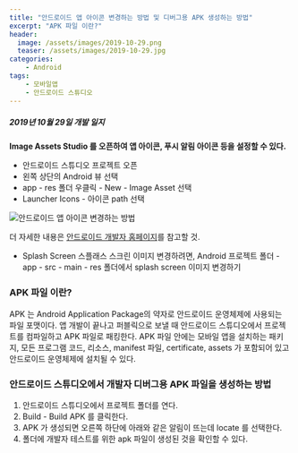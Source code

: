 ```yaml
---
title: "안드로이드 앱 아이콘 변경하는 방법 및 디버그용 APK 생성하는 방법"
excerpt: "APK 파일 이란?"
header:
  image: /assets/images/2019-10-29.png
  teaser: /assets/images/2019-10-29.jpg
categories:
    - Android
tags:
    - 모바일앱
    - 안드로이드 스튜디오
---
```


##### 2019년 10월 29일 개발 일지

**Image Assets Studio 를 오픈하여 앱 아이콘, 푸시 알림 아이콘 등을 설정할 수 있다.**
* 안드로이드 스튜디오 프로젝트 오픈
* 왼쪽 상단의 Android 뷰 선택
* app - res 폴더 우클릭 - New - Image Asset 선택
* Launcher Icons - 아이콘 path 선택

![안드로이드 앱 아이콘 변경하는 방법](/assets/image/2019-10-29-1.png)

더 자세한 내용은 [안드로이드 개발자 홈페이지](https://developer.android.com/studio/write/image-asset-studio)를 참고할 것.


* Splash Screen 스플래스 스크린 이미지 변경하려면, Android 프로젝트 폴더 - app - src - main - res 폴더에서 splash screen 이미지 변경하기



### APK 파일 이란?
APK 는 Android Application Package의 약자로 안드로이드 운영체제에 사용되는 파일 포맷이다. 앱 개발이 끝나고 퍼블릭으로 보낼 때 안드로이드 스튜디오에서 프로젝트를 컴파일하고 APK 파일로 패킹한다. APK 파일 안에는 모바일 앱을 설치하는 패키지, 모든 프로그램 코드, 리소스, manifest 파일, certificate, assets 가 포함되어 있고 안드로이드 운영체제에 설치될 수 있다.

### 안드로이드 스튜디오에서 개발자 디버그용 APK 파일을 생성하는 방법
1. 안드로이드 스튜디오에서 프로젝트 폴더를 연다.
2. Build - Build APK 를 클릭한다.
3. APK 가 생성되면 오른쪽 하단에 아래와 같은 알림이 뜨는데 locate 를 선택한다.
4. 폴더에 개발자 테스트를 위한 apk 파일이 생성된 것을 확인할 수 있다.
